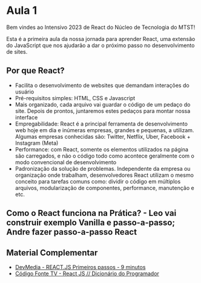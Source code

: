 # Aula 1

Bem vindes ao Intensivo 2023 de React do Núcleo de Tecnologia do MTST!

Esta é a primeira aula da nossa jornada para aprender React, uma extensão do JavaScript que nos ajudarão a dar o próximo passo no desenvolvimento de sites.

## Por que React?
- Facilita o desenvolvimento de websites que demandam interações do usuário
- Pré-requisitos simples: HTML, CSS e Javascript
- Mais organizado, cada arquivo vai guardar o código de um pedaço do site. Depois de prontos, juntaremos estes pedaços para montar nossa interface
- Empregabilidade: React é a principal ferramenta de desenvolvimento web hoje em dia e inúmeras empresas, grandes e pequenas, a utilizam. Algumas empresas conhecidas são: Twitter, Netflix, Uber, Facebook + Instagram (Meta)
- Performance: com React, somente os elementos utilizados na página são carregados, e não o código todo como acontece geralmente com o modo convencional de desenvolvimento
- Padronização da solução de problemas. Independente da empresa ou organização onde trabalham, desenvolvedores React utilizam o mesmo conceito para tarefas comuns como: dividir o código em múltiplos arquivos, modularização de componentes, performance, manutenção e etc.

## Como o React funciona na Prática? - Leo vai construir exemplo Vanilla e passo-a-passo; Andre fazer passo-a-passo React


## Material Complementar

- [DevMedia - REACT.JS Primeiros passos - 9 minutos](https://www.youtube.com/watch?v=SQsR0KA-oew)
- [Código Fonte TV - React JS // Dicionário do Programador](https://www.youtube.com/watch?v=NhUr8cwDiiM)